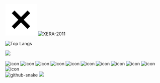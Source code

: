![X Icon](./assets/x-icon.svg) ![XERA-2011](https://readme-typing-svg.herokuapp.com?font=Fira+Code&weight=700&pause=1000&color=000000&width=435&lines=console.log(%22Hello%2C%20World%22);console.log(%22你好%2C%20世界%22))

![Top Langs](https://github-readme-stats.vercel.app/api/top-langs?username=XERA-2011&layout=compact&show_icons=true&theme=calm_pink)

<!-- programming tool icon 编程工具图标 -->
<img src="https://skillicons.dev/icons?i=ps,react,vue,vite,vscode,idea,git,discord" /><br>

<!-- svg -->
<div>
<img src="https://techstack-generator.vercel.app/js-icon.svg" alt="icon" width="50" />
<img src="https://techstack-generator.vercel.app/ts-icon.svg" alt="icon" width="50" />
<img src="https://techstack-generator.vercel.app/webpack-icon.svg" alt="icon" width="50" />
<img src="https://techstack-generator.vercel.app/eslint-icon.svg" alt="icon" width="50" />
<img src="https://techstack-generator.vercel.app/prettier-icon.svg" alt="icon" width="50" />
<img src="https://techstack-generator.vercel.app/redux-icon.svg" alt="icon" width="50" />
<img src="https://techstack-generator.vercel.app/python-icon.svg" alt="icon" width="50" />
<img src="https://techstack-generator.vercel.app/java-icon.svg" alt="icon" width="50" />
<img src="https://techstack-generator.vercel.app/github-icon.svg" alt="icon" width="50" />
<img src="https://techstack-generator.vercel.app/docker-icon.svg" alt="icon" width="50" /> 
<img src="https://techstack-generator.vercel.app/nginx-icon.svg" alt="icon" width="50" />
</div>

<!-- Snake Code Contribution Map 贪吃蛇代码贡献图 -->
<picture>
  <source media="(prefers-color-scheme: dark)" srcset="https://cdn.jsdelivr.net/gh/XERA-2011/XERA-2011/profile-snake-contrib/github-contribution-grid-snake-dark.svg" />
  <source media="(prefers-color-scheme: light)" srcset="https://cdn.jsdelivr.net/gh/XERA-2011/XERA-2011/profile-snake-contrib/github-contribution-grid-snake.svg" />
  <img alt="github-snake" src="https://cdn.jsdelivr.net/gh/XERA-2011/XERA-2011/profile-snake-contrib/github-contribution-grid-snake-dark.svg" />
</picture>

<!-- profile-3d-contrib 3D 贡献图-->
<picture>
  <source media="(prefers-color-scheme: dark)" srcset="https://cdn.jsdelivr.net/gh/XERA-2011/XERA-2011/profile-3d-contrib/profile-night-rainbow.svg" />
  <source media="(prefers-color-scheme: light)" srcset="https://cdn.jsdelivr.net/gh/XERA-2011/XERA-2011/profile-3d-contrib/profile-gitblock.svg" />
  <img src="https://cdn.jsdelivr.net/gh/XERA-2011/XERA-2011/profile-3d-contrib/profile-night-rainbow.svg" />
</picture>
